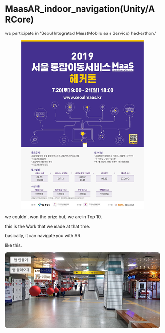 # MaasAR_indoor_navigation(Unity/ARCore)


we participate in 'Seoul Integrated Maas(Mobile as a Service) hackerthon.' 


<p align="center">
<img src="hackerthon.jpg"  width="400" heigth="600"/>
</p>



we couldn't won the prize but, we are in Top 10. 

this is the Work that we made at that time.

basically, it can navigate you with AR.

like this.

![demo](demo.png)




